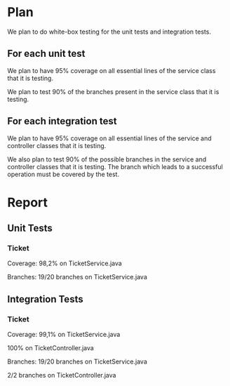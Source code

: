 # Plan

We plan to do white-box testing for the unit tests and integration tests.

## For each unit test

We plan to have 95% coverage on all essential lines of the service class that it is testing.

We plan to test 90% of the branches present in the service class that it is testing.

## For each integration test

We plan to have 95% coverage on all essential lines of the service and controller classes that it is testing.

We also plan to test 90% of the possible branches in the service and controller classes that it is testing. The branch which leads to a successful operation must be covered by the test.

# Report

## Unit Tests

### Ticket
Coverage: 98,2% on TicketService.java

Branches: 19/20 branches on TicketService.java

## Integration Tests

### Ticket
Coverage: 99,1% on TicketService.java

100% on TicketController.java

Branches: 19/20 branches on TicketService.java

2/2 branches on TicketController.java